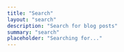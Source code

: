 ```yaml
---
title: "Search"
layout: "search"
description: "Search for blog posts"
summary: "search"
placeholder: "Searching for..."
---
```

